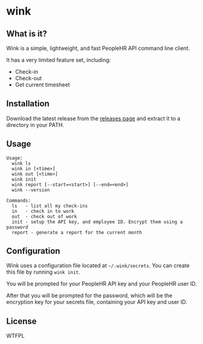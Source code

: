 # wink

## What is it?

Wink is a simple, lightweight, and fast PeopleHR API command line client.

It has a very limited feature set, including:

-   Check-in
-   Check-out
-   Get current timesheet

## Installation

Download the latest release from the [releases page](https://github.com/harnyk/wink/releases) and extract it to a directory in your PATH.

## Usage

```
Usage:
  wink ls
  wink in [<time>]
  wink out [<time>]
  wink init
  wink report [--start=<start>] [--end=<end>]
  wink --version

Commands:
  ls   - list all my check-ins
  in   - check in to work
  out  - check out of work
  init - setup the API key, and employee ID. Encrypt them using a password
  report - generate a report for the current month

```

## Configuration

Wink uses a configuration file located at `~/.wink/secrets`. You can create this file by running `wink init`.

You will be prompted for your PeopleHR API key and your PeopleHR user ID.

After that you will be prompted for the password, which will be the encryption key for your secrets file, containing your API key and user ID.

## License

WTFPL
